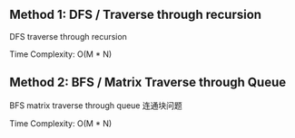 ## Method 1: DFS / Traverse through recursion

DFS traverse through recursion </br>

Time Complexity: O(M * N) 

## Method 2: BFS / Matrix Traverse through Queue

BFS matrix traverse through queue 连通块问题 </br>

Time Complexity: O(M * N) 

